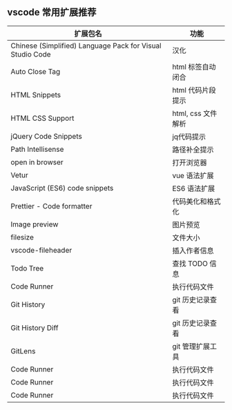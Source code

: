 

## vscode 常用扩展推荐

| 扩展包名 | 功能 |
| -- | -- |
| Chinese (Simplified) Language Pack for Visual Studio Code | 汉化 |
| Auto Close Tag | html 标签自动闭合 |
| HTML Snippets | html 代码片段提示 |
| HTML CSS Support | html, css 文件解析 |
| jQuery Code Snippets | jq代码提示 |
| Path Intellisense | 路径补全提示 |
| open in browser | 打开浏览器 |
| Vetur | vue 语法扩展 |
| JavaScript (ES6) code snippets |  ES6 语法扩展 |
| Prettier - Code formatter | 代码美化和格式化 |
| Image preview | 图片预览 |
| filesize | 文件大小 |
| vscode-fileheader | 插入作者信息 |
| Todo Tree | 查找 TODO 信息 |
| Code Runner | 执行代码文件 |
| Git History | git 历史记录查看 |
| Git History Diff | git 历史记录查看 |
| GitLens | git 管理扩展工具 |
| Code Runner | 执行代码文件 |
| Code Runner | 执行代码文件 |
| Code Runner | 执行代码文件 |

